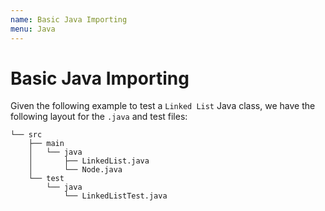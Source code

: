 ```yaml
---
name: Basic Java Importing
menu: Java
---
```


# Basic Java Importing

Given the following example to test a `Linked List` Java class, we have the following layout for the `.java` and test files:

```shell
└── src
    ├── main
    │   └── java
    │       ├── LinkedList.java
    │       └── Node.java
    └── test
        └── java
            └── LinkedListTest.java
```
